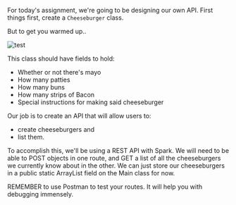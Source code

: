 For today's assignment, we're going to be designing our own API. First things first, create a `Cheeseburger` class.

But to get you warmed up..

![test](https://s-media-cache-ak0.pinimg.com/originals/31/70/b6/3170b62439d3a31fd2f50ac4352180af--hamburgers-soy.gif)

This class should have fields to hold:
* Whether or not there's mayo
* How many patties
* How many buns
* How many strips of Bacon
* Special instructions for making said cheeseburger

Our job is to create an API that will allow users to:
* create cheeseburgers and 
* list them. 

To accomplish this, we'll be using a REST API with Spark. We will need to be able to POST objects in one route, and GET a list of all the cheeseburgers we currently know about in the other. We can just store our cheeseburgers in a public static ArrayList field on the Main class for now.

REMEMBER to use Postman to test your routes. It will help you with debugging immensely. 
